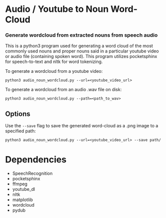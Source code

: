 # Audio / Youtube to Noun Word-Cloud
### Generate wordcloud from extracted nouns from speech audio
This is a python3 program used for generating a word cloud of the most commonly used nouns and proper nouns said in a particular youtube video or audio file (containing spoken word). This program utilizes pocketsphinx for speech-to-text and nltk for word tokenizing.  
  
To generate a wordcloud from a youtube video:
```
python3 audio_noun_wordcloud.py --url=<youtube_video_url>
```
To generate a wordcloud from an audio .wav file on disk:
```
python3 audio_noun_wordcloud.py --path=<path_to_wav>
```
## Options
Use the `--save` flag to save the generated word-cloud as a .png image to a specified path:
```
python3 audio_noun_wordcloud.py --url=<youtube_video_url> --save path/
```
# Dependencies
- SpeechRecognition 
- pocketsphinx
- ffmpeg
- youtube_dl
- nltk
- matplotlib
- wordcloud
- pydub
